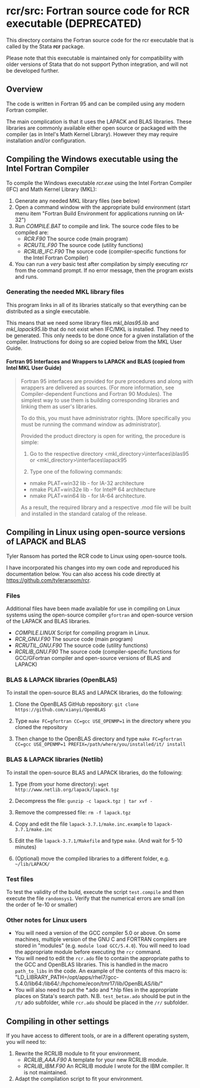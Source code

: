 # rcr/src: Fortran source code for RCR executable (DEPRECATED)

This directory contains the Fortran source code for the rcr
executable that is called by the Stata **rcr** package.

Please note that this executable is maintained only for compatibility
with older versions of Stata that do not support Python integration,
and will not be developed further.

## Overview

The code is written in Fortran 95 and can be compiled using any
modern Fortran compiler.  

The main complication is that it uses the LAPACK and BLAS 
libraries. These libraries are commonly available either
open source or packaged with the compiler (as in Intel's Math Kernel Library).
However they may require installation and/or configuration.


## Compiling the Windows executable using the Intel Fortran Compiler

To compile the Windows executable *rcr.exe* using the Intel Fortran Compiler (IFC) and Math Kernel Library (MKL):

 1. Generate any needed MKL library files (see below)
 2. Open a command window with the appropriate build environment (start menu item "Fortran Build Environment for applications running on IA-32")
 3. Run *COMPILE.BAT* to compile and link.  The source code files to be compiled are:
    - *RCR.F90*		The source code (main program)  
    - *RCRUTIL.F90*		The source code (utility functions)
    - *RCRLIB_IFC.F90*	The source code (compiler-specific functions for the Intel Fortran Compiler)
 4. You can run a *very* basic test after compilation by simply executing *rcr* from
    the command prompt. If no error message, then the program exists and runs.

### Generating the needed MKL library files

This program links in all of its libraries statically so that everything can be distributed as a single executable.  

This means that we need some library files *mkl_blas95.lib* and *mkl_lapack95.lib* that do not exist when IFC/MKL is installed. 
They need to be generated. This only needs to be done once for a given installation of the compiler.
Instructions for doing so are copied below from the MKL User Guide.

#### Fortran 95 Interfaces and Wrappers to LAPACK and BLAS (copied from Intel MKL User Guide)

> Fortran 95 interfaces are provided for pure procedures and along with wrappers are
> delivered as sources. (For more information, see Compiler-dependent Functions and
> Fortran 90 Modules). The simplest way to use them is building corresponding libraries and
> linking them as user's libraries. 
> 
> To do this, you must have administrator rights. [More specifically you must be running the command window as administrator].
> 
> Provided the product directory is open for writing, the procedure is simple:
> 
> 1. Go to the respective directory <mkl_directory>\interfaces\blas95 or
<mkl_directory>\interfaces\lapack95
> 
> 2. Type one of the following commands:
> 
>   - nmake PLAT=win32 lib - for IA-32 architecture
>   - nmake PLAT=win32e lib - for Intel® 64 architecture
>   - nmake PLAT=win64 lib - for IA-64 architecture.
> 
> As a result, the required library and a respective .mod file will be built and installed in the
> standard catalog of the release.

## Compiling in Linux using open-source versions of LAPACK and BLAS

Tyler Ransom has ported the RCR code to Linux using open-source tools. 

I have incorporated his changes into my own code and reproduced his documentation below.
You can also access his code directly at https://github.com/tyleransom/rcr. 

### Files

Additional files have been made available for use in compiling on Linux systems using the open-source compiler `gfortran` and 
open-source version of the LAPACK and BLAS libraries.

 - *COMPILE.LINUX*	Script for compiling program in Linux.
 - *RCR_GNU.F90*		The source code (main program)  
 - *RCRUTIL_GNU.F90*	The source code (utility functions)
 - *RCRLIB_GNU.F90*	The source code (compiler-specific functions for GCC/GFortran compiler and open-source versions of BLAS and LAPACK)

### BLAS & LAPACK libraries (OpenBLAS)

To install the open-source BLAS and LAPACK libraries, do the following:

1. Clone the OpenBLAS GitHub repository: `git clone https://github.com/xianyi/OpenBLAS`

2. Type `make FC=gfortran CC=gcc USE_OPENMP=1` in the directory where you cloned the repository

3. Then change to the OpenBLAS directory and type `make FC=gfortran CC=gcc USE_OPENMP=1 PREFIX=/path/where/you/installed/it/ install`

### BLAS & LAPACK libraries (Netlib)

To install the open-source BLAS and LAPACK libraries, do the following:

1. Type (from your home directory): `wget http://www.netlib.org/lapack/lapack.tgz`

2. Decompress the file: `gunzip -c lapack.tgz | tar xvf -`

3. Remove the compressed file: `rm -f lapack.tgz`

4. Copy and edit the file `lapack-3.7.1/make.inc.example` to `lapack-3.7.1/make.inc`

5. Edit the file `lapack-3.7.1/Makefile` and type `make`. (And wait for 5-10 minutes)

6. (Optional) move the compiled libraries to a different folder, e.g. `~/lib/LAPACK/`

### Test files

To test the validity of the build, execute the script `test.compile` and then execute the file `randomsys1`. Verify that the numerical errors are small (on the order of 1e-10 or smaller)

### Other notes for Linux users

- You will need a version of the GCC compiler 5.0 or above. On some machines, multiple version of the GNU C and FORTRAN compilers are stored in "modules" (e.g. `module load GCC/5.4.0`). You will need to load the appropriate module before executing the `rcr` command.
- You will need to edit the `rcr.ado` file to contain the appropriate paths to the GCC and OpenBLAS libraries. This is handled in the macro `path_to_libs` in the code. An example of the contents of this macro is: "LD_LIBRARY_PATH=/opt/apps/rhel7/gcc-5.4.0/lib64:/lib64/:/hpchome/econ/tmr17/lib/OpenBLAS/lib/"
- You will also need to put the *.ado and *.hlp files in the appropriate places on Stata's search path. N.B. `test_betax.ado` should be put in the `/t/` ado subfolder, while `rcr.ado` should be placed in the `/r/` subfolder.

## Compiling in other settings

If you have access to different tools, or are in a different operating system, you will need to:
  1. Rewrite the RCRLIB module to fit your environment.
     - *RCRLIB_AAA.F90*		A template for your new RCRLIB module.
     - *RCRLIB_IBM.F90*		An RCRLIB module I wrote for the IBM compiler.  It is not maintained.
  2. Adapt the compilation script to fit your environment.

 